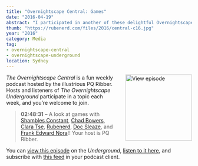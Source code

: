 ```yaml
---
title: "Overnightscape Central: Games"
date: "2016-04-19"
abstract: "I participated in another of these delightful Overnightscape Underground productions by PQ Ribber."
thumb: "https://rubenerd.com/files/2016/central-c16.jpg"
year: "2016"
category: Media
tag:
- overnightscape-central
- overnightscape-underground
location: Sydney
---
```

<p class="show-cover"><a href="https://onsug.com/archives/19882/"><img src="https://rubenerd.com/files/2016/central-c16.jpg" alt="View episode" style="float:right; margin:0 0 1em 2em; width:180px; height:180px;" /></a></p>

*The Overnightscape Central* is a fun weekly podcast hosted by the illustrious PQ Ribber. Hosts and listeners of *The Overnightscape Underground* participate in a topic each week, and you’re welcome to join.

> **02:48:31** – A look at games with <a href="https://onsug.com/archives/category/shambles" target="_blank">Shambles Constant</a>, <a href="https://onsug.com/archives/category/chad" target="_blank">Chad Bowers</a>, <a href="https://onsug.com/archives/category/clara" target="_blank">Clara Tse</a>, <a href="https://onsug.com/archives/category/ruben" target="_blank">Rubenerd</a>, <a href="https://onsug.com/archives/category/docsleaze" target="_blank">Doc Sleaze</a>, and <a href="https://onsug.com/archives/category/frank" target="_blank">Frank Edward Nora</a>!! Your host is PQ Ribber.

You can <a href="https://onsug.com/archives/19882/">view this episode</a> on the *Underground*, <a href="https://media.blubrry.com/onsug/p/onsug.com/shows/Apr16/onsug_Apr16_Central_Gam.mp3">listen to it here</a>, and subscribe with <a href="https://onsug.com/archives/category/overnightscapecentral/feed/">this feed</a> in your podcast client.

